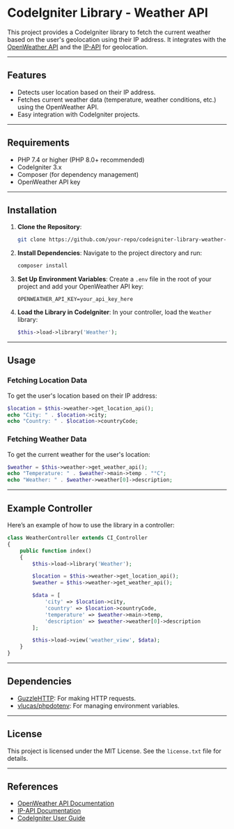 # CodeIgniter Library - Weather API

This project provides a CodeIgniter library to fetch the current weather based on the user's geolocation using their IP address. It integrates with the [OpenWeather API](https://openweathermap.org/api) and the [IP-API](http://ip-api.com/) for geolocation.

---

## Features
- Detects user location based on their IP address.
- Fetches current weather data (temperature, weather conditions, etc.) using the OpenWeather API.
- Easy integration with CodeIgniter projects.

---

## Requirements
- PHP 7.4 or higher (PHP 8.0+ recommended)
- CodeIgniter 3.x
- Composer (for dependency management)
- OpenWeather API key

---

## Installation

1. **Clone the Repository**:
   ```bash
   git clone https://github.com/your-repo/codeigniter-library-weather-api.git
   ```

2. **Install Dependencies**:
   Navigate to the project directory and run:
   ```bash
   composer install
   ```

3. **Set Up Environment Variables**:
   Create a `.env` file in the root of your project and add your OpenWeather API key:
   ```env
   OPENWEATHER_API_KEY=your_api_key_here
   ```

4. **Load the Library in CodeIgniter**:
   In your controller, load the `Weather` library:
   ```php
   $this->load->library('Weather');
   ```

---

## Usage

### Fetching Location Data
To get the user's location based on their IP address:
```php
$location = $this->weather->get_location_api();
echo "City: " . $location->city;
echo "Country: " . $location->countryCode;
```

### Fetching Weather Data
To get the current weather for the user's location:
```php
$weather = $this->weather->get_weather_api();
echo "Temperature: " . $weather->main->temp . "°C";
echo "Weather: " . $weather->weather[0]->description;
```

---

## Example Controller
Here’s an example of how to use the library in a controller:
```php
class WeatherController extends CI_Controller
{
    public function index()
    {
        $this->load->library('Weather');

        $location = $this->weather->get_location_api();
        $weather = $this->weather->get_weather_api();

        $data = [
            'city' => $location->city,
            'country' => $location->countryCode,
            'temperature' => $weather->main->temp,
            'description' => $weather->weather[0]->description
        ];

        $this->load->view('weather_view', $data);
    }
}
```

---

## Dependencies
- [GuzzleHTTP](https://github.com/guzzle/guzzle): For making HTTP requests.
- [vlucas/phpdotenv](https://github.com/vlucas/phpdotenv): For managing environment variables.

---

## License
This project is licensed under the MIT License. See the `license.txt` file for details.

---

## References
- [OpenWeather API Documentation](https://openweathermap.org/api)
- [IP-API Documentation](http://ip-api.com/)
- [CodeIgniter User Guide](https://codeigniter.com/userguide3/)
